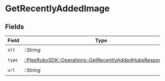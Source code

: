 # GetRecentlyAddedImage


## Fields

| Field                                                                                                                      | Type                                                                                                                       | Required                                                                                                                   | Description                                                                                                                | Example                                                                                                                    |
| -------------------------------------------------------------------------------------------------------------------------- | -------------------------------------------------------------------------------------------------------------------------- | -------------------------------------------------------------------------------------------------------------------------- | -------------------------------------------------------------------------------------------------------------------------- | -------------------------------------------------------------------------------------------------------------------------- |
| `alt`                                                                                                                      | *::String*                                                                                                                 | :heavy_check_mark:                                                                                                         | N/A                                                                                                                        | Episode 1                                                                                                                  |
| `type`                                                                                                                     | [::PlexRubySDK::Operations::GetRecentlyAddedHubsResponseType](../../models/operations/getrecentlyaddedhubsresponsetype.md) | :heavy_check_mark:                                                                                                         | N/A                                                                                                                        | background                                                                                                                 |
| `url`                                                                                                                      | *::String*                                                                                                                 | :heavy_check_mark:                                                                                                         | N/A                                                                                                                        | /library/metadata/45521/thumb/1644710589                                                                                   |